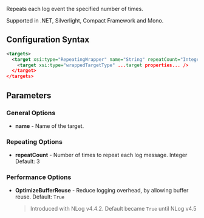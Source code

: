 Repeats each log event the specified number of times. 

Supported in .NET, Silverlight, Compact Framework and Mono.

## Configuration Syntax
```xml
<targets>
  <target xsi:type="RepeatingWrapper" name="String" repeatCount="Integer">
    <target xsi:type="wrappedTargetType" ...target properties... />
  </target>
</targets>
```
## Parameters
### General Options
* **name** - Name of the target.

### Repeating Options
* **repeatCount** - Number of times to repeat each log message. Integer Default: 3

### Performance Options
* **OptimizeBufferReuse** - Reduce logging overhead, by allowing buffer reuse. Default: `True`
  > Introduced with NLog v4.4.2. Default became `True` until NLog v4.5